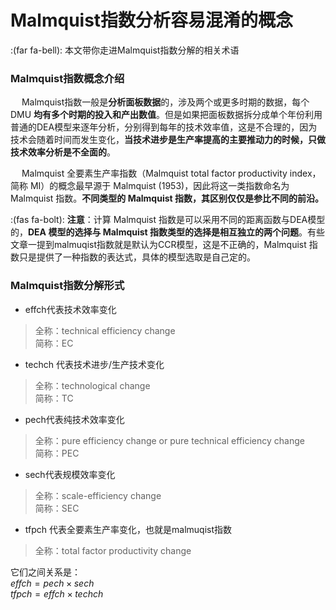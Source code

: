 # Malmquist指数分析容易混淆的概念

:(far fa-bell): 本文带你走进Malmquist指数分解的相关术语

### Malmquist指数概念介绍
&ensp;&ensp; Malmquist指数一般是**分析面板数据**的，涉及两个或更多时期的数据，每个 DMU **均有多个时期的投入和产出数值**。但是如果把面板数据拆分成单个年份利用普通的DEA模型来逐年分析，分别得到每年的技术效率值，这是不合理的，因为技术会随着时间而发生变化，**当技术进步是生产率提高的主要推动力的时候，只做技术效率分析是不全面的**。


&ensp;&ensp; Malmquist 全要素生产率指数（Malmquist total factor productivity index，简称 MI）的概念最早源于 Malmquist (1953)，因此将这一类指数命名为 Malmquist 指数。**不同类型的 Malmquist 指数，其区别仅仅是参比不同的前沿。**


:(fas fa-bolt):  **注意**：计算 Malmquist 指数是可以采用不同的距离函数与DEA模型的，**DEA 模型的选择与 Malmquist 指数类型的选择是相互独立的两个问题**。有些文章一提到malmuqist指数就是默认为CCR模型，这是不正确的，Malmquist 指数只是提供了一种指数的表达式，具体的模型选取是自己定的。


### Malmquist指数分解形式
- effch代表技术效率变化
> 全称：technical efficiency change  
> 简称：EC

- techch 代表技术进步/生产技术变化
> 全称：technological change  
> 简称：TC
 
- pech代表纯技术效率变化
> 全称：pure efficiency change or pure technical efficiency change  
> 简称：PEC

- sech代表规模效率变化
> 全称：scale-efficiency change  
> 简称：SEC

- tfpch 代表全要素生产率变化，也就是malmuqist指数  
> 全称：total factor productivity change

它们之间关系是：  
$effch=pech×sech$  
$tfpch=effch×techch$

